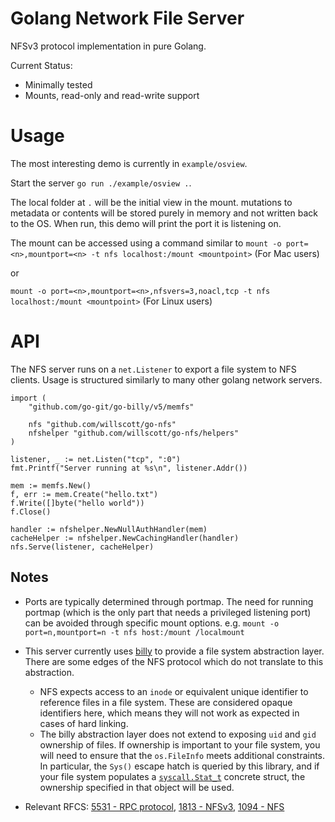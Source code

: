 Golang Network File Server
===

NFSv3 protocol implementation in pure Golang.

Current Status:
* Minimally tested
* Mounts, read-only and read-write support

Usage
===

The most interesting demo is currently in `example/osview`. 

Start the server
`go run ./example/osview .`.

The local folder at `.` will be the initial view in the mount. mutations to metadata or contents
will be stored purely in memory and not written back to the OS. When run, this
demo will print the port it is listening on.

The mount can be accessed using a command similar to 
`mount -o port=<n>,mountport=<n> -t nfs localhost:/mount <mountpoint>` (For Mac users)

or

`mount -o port=<n>,mountport=<n>,nfsvers=3,noacl,tcp -t nfs localhost:/mount <mountpoint>` (For Linux users)

API
===

The NFS server runs on a `net.Listener` to export a file system to NFS clients.
Usage is structured similarly to many other golang network servers.

```golang
import (
   	"github.com/go-git/go-billy/v5/memfs"

	nfs "github.com/willscott/go-nfs"
	nfshelper "github.com/willscott/go-nfs/helpers"
)

listener, _ := net.Listen("tcp", ":0")
fmt.Printf("Server running at %s\n", listener.Addr())

mem := memfs.New()
f, err := mem.Create("hello.txt")
f.Write([]byte("hello world"))
f.Close()

handler := nfshelper.NewNullAuthHandler(mem)
cacheHelper := nfshelper.NewCachingHandler(handler)
nfs.Serve(listener, cacheHelper)
```

Notes
---

* Ports are typically determined through portmap. The need for running portmap 
(which is the only part that needs a privileged listening port) can be avoided
through specific mount options. e.g. 
`mount -o port=n,mountport=n -t nfs host:/mount /localmount`

* This server currently uses [billy](https://github.com/go-git/go-billy/) to
provide a file system abstraction layer. There are some edges of the NFS protocol
which do not translate to this abstraction.
  * NFS expects access to an `inode` or equivalent unique identifier to reference
  files in a file system. These are considered opaque identifiers here, which
  means they will not work as expected in cases of hard linking.
  * The billy abstraction layer does not extend to exposing `uid` and `gid`
  ownership of files. If ownership is important to your file system, you
  will need to ensure that the `os.FileInfo` meets additional constraints.
  In particular, the `Sys()` escape hatch is queried by this library, and
  if your file system populates a [`syscall.Stat_t`](https://golang.org/pkg/syscall/#Stat_t)
  concrete struct, the ownership specified in that object will be used.

* Relevant RFCS:
[5531 - RPC protocol](https://tools.ietf.org/html/rfc5531),
[1813 - NFSv3](https://tools.ietf.org/html/rfc1813),
[1094 - NFS](https://tools.ietf.org/html/rfc1094)
